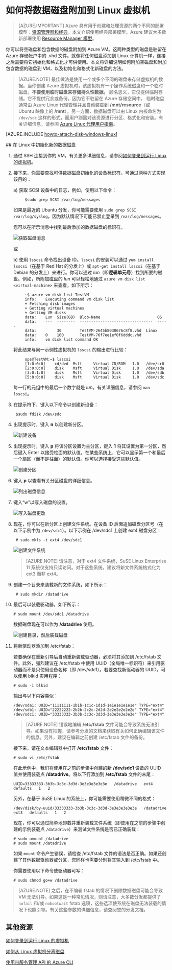 <properties
	pageTitle="将磁盘附加到 Linux VM | Azure"
	description="了解如何将数据磁盘附加到运行 Linux 的 Azure 虚拟机并将其初始化，以便它可供使用。"
	services="virtual-machines-linux"
	documentationCenter=""
	authors="iainfoulds"
	manager="timlt"
	editor="tysonn"
	tags="azure-service-management"/>

<tags
	ms.service="virtual-machines-linux"
	ms.date="04/04/2016"
	wacn.date="06/13/2016"/>

# 如何将数据磁盘附加到 Linux 虚拟机

> [AZURE.IMPORTANT] Azure 具有用于创建和处理资源的两个不同的部署模型：[资源管理器和经典](/documentation/articles/resource-manager-deployment-model/)。本文介绍使用经典部署模型。Azure 建议大多数新部署使用 [Resource Manager 模型](/documentation/articles/virtual-machines-linux-add-disk/)。

你可以将空磁盘和包含数据的磁盘附加到 Azure VM。这两种类型的磁盘是驻留在 Azure 存储帐户中的 .vhd 文件。就像将任何磁盘添加到 Linux 计算机一样，连接之后需要将它初始化和格式化才可供使用。本文将详细说明如何附加空磁盘和附加包含数据的磁盘到 VM，以及初始化和格式化新磁盘的方法。

> [AZURE.NOTE] 最佳做法是使用一个或多个不同的磁盘来存储虚拟机的数据。当你创建 Azure 虚拟机时，该虚拟机有一个操作系统磁盘和一个临时磁盘。**不要使用临时磁盘来存储持久性数据。** 顾名思义，它仅提供临时存储。它不提供冗余或备份，因为它不驻留在 Azure 存储空间中。
> 临时磁盘通常由 Azure Linux 代理管理并且自动装载到 **/mnt/resource**（或 Ubuntu 映像上的 **/mnt**）。另一方面，数据磁盘可以由 Linux 内核命名为 `/dev/sdc` 这样的形式，而用户则需对该资源进行分区、格式化和安装。有关详细信息，请参阅 [Azure Linux 代理用户指南][Agent]。

[AZURE.INCLUDE [howto-attach-disk-windows-linux](../includes/howto-attach-disk-linux.md)]

##<a name="how-to-initialize-a-new-data-disk-in-linux"></a> 在 Linux 中初始化新的数据磁盘

1. 通过 SSH 连接到你的 VM。有关更多详细信息，请参阅[如何登录到运行 Linux 的虚拟机][Logon]。

2. 接下来，你需要查找可供数据磁盘初始化的设备标识符。可通过两种方式实现该目的：

	a) 获取 SCSI 设备中的日志，例如，使用以下命令：

			$sudo grep SCSI /var/log/messages

	如果是最近的 Ubuntu 分发，你可能需要使用 `sudo grep SCSI /var/log/syslog`，因为默认情况下可能已禁止登录到 `/var/log/messages`。

	您可以在所示消息中找到最后添加的数据磁盘的标识符。

	![获取磁盘消息](./media/virtual-machines-linux-classic-attach-disk/scsidisklog.png)

	或

	b) 使用 `lsscsi` 命令找出设备 ID。`lsscsi` 的安装可以通过 `yum install lsscsi`（在基于 Red Hat 的分发上）或 `apt-get install lsscsi`（在基于 Debian 的分发上）来进行。你可以通过 _lun_（即**逻辑单元号**）找到所要的磁盘。例如，所附加磁盘的 _lun_ 可以轻松地通过 `azure vm disk list <virtual-machine>` 来查看，如下所示：

			~$ azure vm disk list TestVM
			info:    Executing command vm disk list
			+ Fetching disk images
			+ Getting virtual machines
			+ Getting VM disks
			data:    Lun  Size(GB)  Blob-Name                         OS
			data:    ---  --------  --------------------------------  -----
			data:         30        TestVM-2645b8030676c8f8.vhd  Linux
			data:    0    100       TestVM-76f7ee1ef0f6dddc.vhd
			info:    vm disk list command OK

	将此结果与同一示例性虚拟机的 `lsscsi` 的输出进行比较：

			ops@TestVM:~$ lsscsi
			[1:0:0:0]    cd/dvd  Msft     Virtual CD/ROM   1.0   /dev/sr0
			[2:0:0:0]    disk    Msft     Virtual Disk     1.0   /dev/sda
			[3:0:1:0]    disk    Msft     Virtual Disk     1.0   /dev/sdb
			[5:0:0:0]    disk    Msft     Virtual Disk     1.0   /dev/sdc

	每一行的元组中的最后一个数字就是 _lun_。有关详细信息，请参阅 `man lsscsi`。

3. 在提示符下，键入以下命令以创建新设备：

		$sudo fdisk /dev/sdc


4. 出现提示时，键入 **n** 以创建新分区。


	![新建设备](./media/virtual-machines-linux-classic-attach-disk/fdisknewpartition.png)

5. 出现提示时，键入 **p** 将该分区设置为主分区，键入 **1** 将其设置为第一分区，然后键入 Enter 以接受柱面的默认值。在某些系统上，它可以显示第一个和最后一个扇区（而不是柱面）的默认值。你可以选择接受这些默认值。


	![创建分区](./media/virtual-machines-linux-classic-attach-disk/fdisknewpartition.png)



6. 键入 **p** 以查看有关分区磁盘的详细信息。


	![列出磁盘信息](./media/virtual-machines-linux-classic-attach-disk/fdisknewpartition.png)



7. 键入“w”以写入磁盘的设置。


	![写入磁盘更改](./media/virtual-machines-linux-classic-attach-disk/fdiskwritedisk.png)

8. 现在，你可以在新分区上创建文件系统。在设备 ID 后面追加磁盘分区号（在以下示例中为 `/dev/sdc1`）。以下示例在 /dev/sdc1 上创建 ext4 磁盘分区：

		# sudo mkfs -t ext4 /dev/sdc1

	![创建文件系统](./media/virtual-machines-linux-classic-attach-disk/mkfsext4.png)

	>[AZURE.NOTE] 请注意，对于 ext4 文件系统，SuSE Linux Enterprise 11 系统仅支持只读访问。对于这些系统，建议将新文件系统格式化为 ext3 而非 ext4。


9. 创建一个目录来装载新的文件系统，如下所示：

		# sudo mkdir /datadrive


10. 最后可以装载驱动器，如下所示：

		# sudo mount /dev/sdc1 /datadrive

	数据磁盘现在可以作为 **/datadrive** 使用。
	
	![创建目录，然后装载磁盘](./media/virtual-machines-linux-classic-attach-disk/mkdirandmount.png)


11. 将新驱动器添加到 /etc/fstab：

	若要确保在重新引导后自动重新装载驱动器，必须将其添加到 /etc/fstab 文件。此外，强烈建议在 /etc/fstab 中使用 UUID（全局唯一标识符）来引用驱动器而不是只使用设备名称（即 /dev/sdc1）。若要查找新驱动器的 UUID，可以使用 blkid 实用程序：

		# sudo -i blkid

	输出与以下内容类似：

		/dev/sda1: UUID="11111111-1b1b-1c1c-1d1d-1e1e1e1e1e1e" TYPE="ext4"
		/dev/sdb1: UUID="22222222-2b2b-2c2c-2d2d-2e2e2e2e2e2e" TYPE="ext4"
		/dev/sdc1: UUID="33333333-3b3b-3c3c-3d3d-3e3e3e3e3e3e" TYPE="ext4"


	>[AZURE.NOTE] 错误地编辑 **/etc/fstab** 文件可能会导致系统无法引导。如果没有把握，请参考分发的文档来获取有关如何正确编辑该文件的信息。另外，建议在编辑之前创建 /etc/fstab 文件的备份。

	接下来，请在文本编辑器中打开 **/etc/fstab** 文件：

		# sudo vi /etc/fstab

	在此示例中，我们将使用在之前的步骤中创建的新 **/dev/sdc1** 设备的 UUID 值并使用装载点 **/datadrive**。将以下行添加到 **/etc/fstab** 文件的末尾：

		UUID=33333333-3b3b-3c3c-3d3d-3e3e3e3e3e3e   /datadrive   ext4   defaults   1   2

	另外，在基于 SuSE Linux 的系统上，你可能需要使用稍微不同的格式：

		/dev/disk/by-uuid/33333333-3b3b-3c3c-3d3d-3e3e3e3e3e3e   /datadrive   ext3   defaults   1   2

	现在，你可以通过简单地卸载并重新装载文件系统（即使用在之前的步骤中创建的示例装载点 `/datadrive`）来测试文件系统是否已正确装载：

		# sudo umount /datadrive
		# sudo mount /datadrive

	如果 `mount` 命令产生错误，请检查 /etc/fstab 文件的语法是否正确。如果还创建了其他数据驱动器或分区，您同样也需要分别将其输入到 /etc/fstab 中。

	你需要使用以下命令使驱动器可写：

		# sudo chmod go+w /datadrive

>[AZURE.NOTE] 之后，在不编辑 fstab 的情况下删除数据磁盘可能会导致 VM 无法引导。如果这是一种常见情况，则请注意，大多数分发都提供了 `nofail` 和/或 `nobootwait` fstab 选项，这些选项使系统在磁盘无法装载的情况下也能引导。有关这些参数的详细信息，请查阅您的分发文档。

## 其他资源
[如何登录到运行 Linux 的虚拟机][Logon]

[如何从 Linux 虚拟机分离磁盘](/documentation/articles/virtual-machines-linux-classic-detach-disk/)

[使用带服务管理 API 的 Azure CLI](/documentation/articles/virtual-machines-command-line-tools/)

<!--Link references-->
[Agent]: /documentation/articles/virtual-machines-linux-agent-user-guide/
[Logon]: /documentation/articles/virtual-machines-linux-classic-log-on/

<!---HONumber=Mooncake_0606_2016-->